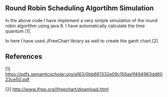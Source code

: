 Round Robin Scheduling Algortihm Simulation
-------------------------------------------

In the above code I have implement a very simple simulation of the round robin algortihm using java 8. I have automatically calculate the time quantum [1]. 

In here I have used JFreeChart library as well to create the gantt chart.[2]

References
----------

[1] https://pdfs.semanticscholar.org/a163/0bb661332e09c156ae1f494963dd6023ce50.pdf

[2] http://www.jfree.org/jfreechart/download.html
